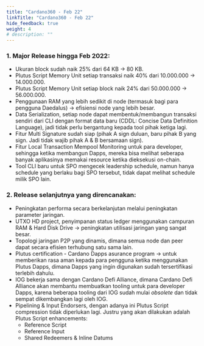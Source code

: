 ```yaml
---
title: "Cardano360 - Feb 22"
linkTitle: "Cardano360 - Feb 22"
hide_feedback: true
weight: 4
# description: "" 
---
```


### **1. Major Release hingga Feb 2022:**
* Ukuran block sudah naik 25% dari 64 KB → 80 KB.
* Plutus Script Memory Unit setiap transaksi naik 40% dari 10.000.000 → 14.000.000.
* Plutus Script Memory Unit setiap block naik 24% dari 50.000.000 → 56.000.000.
* Penggunaan RAM yang lebih sedikit di node (termasuk bagi para pengguna Daedalus) → efisiensi node yang lebih besar.
* Data Serialization, setiap node dapat membentuk/membangun transaksi sendiri dari CLI dengan format data baru (CDDL: Concise Data Definition Language), jadi tidak perlu bergantung kepada tool pihak ketiga lagi.
* Fitur Multi Signature sudah siap (pihak A sign duluan, baru pihak B yang sign. Jadi tidak wajib pihak A & B bersamaan sign).
* Fitur Local Transaction Mempool Monitoring untuk para developer, sehingga ketika membangun Dapps, mereka bisa melihat seberapa banyak aplikasinya memakai resource ketika dieksekusi on-chain.
* Tool CLI baru untuk SPO mengecek leadership schedule, namun hanya schedule yang berlaku bagi SPO tersebut, tidak dapat melihat schedule milik SPO lain.

### **2. Release selanjutnya yang direncanakan:**
* Peningkatan performa secara berkelanjutan melalui peningkatan parameter jaringan.
* UTXO HD project, penyimpanan status ledger menggunakan campuran RAM & Hard Disk Drive → peningkatan utilisasi jaringan yang sangat besar.
* Topologi jaringan P2P yang dinamis, dimana semua node dan peer dapat secara efisien terhubung satu sama lain.
* Plutus certification - Cardano Dapps asurance program → untuk memberikan rasa aman kepada para pengguna ketika menggunakan Plutus Dapps, dimana Dapps yang ingin digunakan sudah tersertifikasi terlebih dahulu.
* IOG bekerja sama dengan Cardano Defi Alliance, dimana Cardano Defi Alliance akan membantu membuatkan tooling untuk para developer Dapps, karena beberapa tooling dari IOG sudah mulai *obsolete* dan tidak sempat dikembangkan lagi oleh IOG.
* Pipelining & Input Endorsers, dengan adanya ini Plutus Script compression tidak diperlukan lagi. Justru yang akan dilakukan adalah Plutus Script enhancements:
  - Reference Script
  - Reference Input
  - Shared Redeemers & Inline Datums